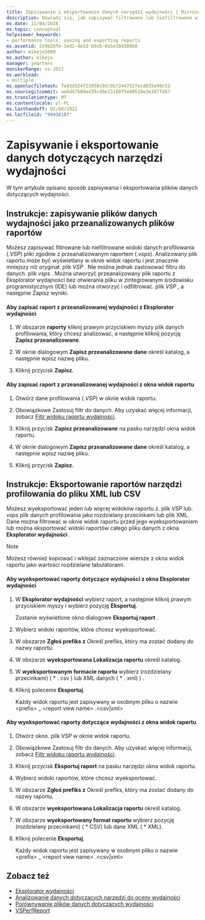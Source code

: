 ```yaml
---
title: Zapisywanie i eksportowanie danych narzędzi wydajności | Microsoft Docs
description: Dowiedz się, jak zapisywać filtrowane lub niefiltrowane widoki plików danych profilowania (. vsp) jako pliki raportów przeanalizowanych (vsps).
ms.date: 11/04/2016
ms.topic: conceptual
helpviewer_keywords:
- performance tools, saving and exporting reports
ms.assetid: 2e9b28fe-3ed2-4e1d-b9cb-0a5e384380b0
author: mikejo5000
ms.author: mikejo
manager: jmartens
monikerRange: vs-2017
ms.workload:
- multiple
ms.openlocfilehash: fa43d324f23958c9dc9b72447527ecd035e99c53
ms.sourcegitcommit: ae6d47b09a439cd0e13180f5e89510e3e347fd47
ms.translationtype: MT
ms.contentlocale: pl-PL
ms.lasthandoff: 02/08/2021
ms.locfileid: "99950107"
---
```

# <a name="save-and-export-performance-tools-data"></a>Zapisywanie i eksportowanie danych dotyczących narzędzi wydajności
W tym artykule opisano sposób zapisywania i eksportowania plików danych dotyczących wydajności.

## <a name="how-to-save-performance-data-files-as-analyzed-report-files"></a>Instrukcje: zapisywanie plików danych wydajności jako przeanalizowanych plików raportów
 Możesz zapisywać filtrowane lub niefiltrowane widoki danych profilowania (.*VSP*) pliki zgodnie z przeanalizowanym raportem (.*vsps*). Analizowany plik raportu może być wyświetlany w oknie widok raportu i jest znacznie mniejszy niż oryginał. plik *VSP* . Nie można jednak zastosować filtru do danych. plik *vsps* . Można utworzyć przeanalizowany plik raportu z Eksplorator wydajności bez otwierania pliku w zintegrowanym środowisku programistycznym (IDE) lub można otworzyć i odfiltrować. plik *VSP* , a następnie Zapisz wyniki.

#### <a name="to-save-an-analyzed-performance-report-from-the-performance-explorer"></a>Aby zapisać raport z przeanalizowanej wydajności z Eksplorator wydajności

1. W obszarze **raporty** kliknij prawym przyciskiem myszy plik danych profilowania, który chcesz analizować, a następnie kliknij pozycję **Zapisz przeanalizowane**.

2. W oknie dialogowym **Zapisz przeanalizowane dane** określ katalog, a następnie wpisz nazwę pliku.

3. Kliknij przycisk **Zapisz.**

#### <a name="to-save-an-analyzed-performance-report-from-the-report-view-window"></a>Aby zapisać raport z przeanalizowanej wydajności z okna widok raportu

1. Otwórz dane profilowania (.*VSP*) w oknie widok raportu.

2. Obowiązkowe Zastosuj filtr do danych. Aby uzyskać więcej informacji, zobacz [Filtr widoku raportu wydajności](../profiling/performance-report-view-filter.md).

3. Kliknij przycisk **Zapisz przeanalizowane** na pasku narzędzi okna widok raportu.

4. W oknie dialogowym **Zapisz przeanalizowane dane** określ katalog, a następnie wpisz nazwę pliku.

5. Kliknij przycisk **Zapisz.**

## <a name="how-to-export-profiling-tools-reports-to-an-xml-or-csv-file"></a>Instrukcje: Eksportowanie raportów narzędzi profilowania do pliku XML lub CSV
 Możesz wyeksportować jeden lub więcej widoków raportu z. plik *VSP* lub. *vsps* plik danych profilowania jako rozdzielany przecinkami lub plik XML. Dane można filtrować w oknie widok raportu przed jego wyeksportowaniem lub można eksportować widoki raportów całego pliku danych z okna **Eksplorator wydajności** .

> [!NOTE]
> Możesz również kopiować i wklejać zaznaczone wiersze z okna widok raportu jako wartości rozdzielane tabulatorami.

#### <a name="to-export-performance-reports-from-the-performance-explorer-window"></a>Aby wyeksportować raporty dotyczące wydajności z okna Eksplorator wydajności

1. W **Eksplorator wydajności** wybierz raport, a następnie kliknij prawym przyciskiem myszy i wybierz pozycję **Eksportuj**.

     Zostanie wyświetlone okno dialogowe **Eksportuj raport** .

2. Wybierz widoki raportów, które chcesz wyeksportować.

3. W obszarze **Zgłoś prefiks z** Określ prefiks, który ma zostać dodany do nazwy raportu.

4. W obszarze **wyeksportowana Lokalizacja raportu** określ katalog.

5. W **wyeksportowanym formacie raportu** wybierz (rozdzielany przecinkami) ( \* . csv \) lub XML danych ( \* . xml) \) .

6. Kliknij polecenie **Eksportuj**.

     Każdy widok raportu jest zapisywany w osobnym pliku o nazwie \<prefix> _ \<report view name> .\<csv&#124;xml>

#### <a name="to-export-performance-reports-from-the-report-view-window"></a>Aby wyeksportować raporty dotyczące wydajności z okna widok raportu

1. Otwórz okno. plik *VSP* w oknie widok raportu.

2. Obowiązkowe Zastosuj filtr do danych. Aby uzyskać więcej informacji, zobacz [Filtr widoku raportu wydajności](../profiling/performance-report-view-filter.md).

3. Kliknij przycisk **Eksportuj raport** na pasku narzędzi okna widok raportu.

4. Wybierz widoki raportów, które chcesz wyeksportować.

5. W obszarze **Zgłoś prefiks z** Określ prefiks, który ma zostać dodany do nazwy raportu.

6. W obszarze **wyeksportowana Lokalizacja raportu** określ katalog.

7. W obszarze **wyeksportowany format raportu** wybierz pozycję (rozdzielany przecinkami) ( \* CSV) lub dane XML ( \* XML).

8. Kliknij polecenie **Eksportuj**.

     Każdy widok raportu jest zapisywany w osobnym pliku o nazwie \<prefix> _ \<report view name> .\<csv&#124;xml>

## <a name="see-also"></a>Zobacz też
- [Eksplorator wydajności](../profiling/performance-explorer.md)
- [Analizowanie danych dotyczących narzędzi do oceny wydajności](../profiling/analyzing-performance-tools-data.md)
- [Porównywanie plików danych dotyczących wydajności](../profiling/comparing-performance-data-files.md)
- [VSPerfReport](../profiling/vsperfreport.md)
